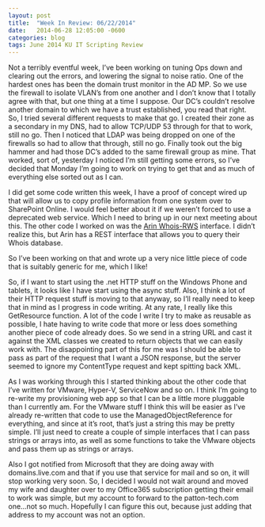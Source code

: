 ```yaml
---
layout: post
title:  "Week In Review: 06/22/2014"
date:   2014-06-28 12:05:00 -0600
categories: blog
tags: June 2014 KU IT Scripting Review
---
```

Not a terribly eventful week, I’ve been working on tuning Ops down and clearing out the errors, and lowering the signal to noise ratio. One of the hardest ones has been the domain trust monitor in the AD MP. So we use the firewall to isolate VLAN’s from one another and I don’t know that I totally agree with that, but one thing at a time I suppose. Our DC’s couldn’t resolve another domain to which we have a trust established, you read that right. So, I tried several different requests to make that go. I created their zone as a secondary in my DNS, had to allow TCP/UDP 53 through for that to work, still no go. Then I noticed that LDAP was being dropped on one of the firewalls so had to allow that through, still no go. Finally took out the big hammer and had those DC’s added to the same firewall group as mine. That worked, sort of, yesterday I noticed I’m still getting some errors, so I’ve decided that Monday I’m going to work on trying to get that and as much of everything else sorted out as I can.

I did get some code written this week, I have a proof of concept wired up that will allow us to copy profile information from one system over to SharePoint Online. I would feel better about it if we weren’t forced to use a deprecated web service. Which I need to bring up in our next meeting about this. The other code I worked on was the [Arin Whois-RWS](https://www.arin.net/resources/whoisrws/index.html) interface. I didn’t realize this, but Arin has a REST interface that allows you to query their Whois database.

So I’ve been working on that and wrote up a very nice little piece of code that is suitably generic for me, which I like!

So, if I want to start using the .net HTTP stuff on the Windows Phone and tablets, it looks like I have start using the async stuff. Also, I think a lot of their HTTP request stuff is moving to that anyway, so I’ll really need to keep that in mind as I progress in code writing. At any rate, I really like this GetResource function. A lot of the code I write I try to make as reusable as possible, I hate having to write code that more or less does something another piece of code already does. So we send in a string URL and cast it against the XML classes we created to return objects that we can easily work with. The disappointing part of this for me was I should be able to pass as part of the request that I want a JSON response, but the server seemed to ignore my ContentType request and kept spitting back XML.

As I was working through this I started thinking about the other code that I’ve written for VMware, Hyper-V, ServiceNow and so on. I think I’m going to re-write my provisioning web app so that I can be a little more pluggable than I currently am. For the VMware stuff I think this will be easier as I’ve already re-written that code to use the ManagedObjectReference for everything, and since at it’s root, that’s just a string this may be pretty simple. I’ll just need to create a couple of simple interfaces that I can pass strings or arrays into, as well as some functions to take the VMware objects and pass them up as strings or arrays.

Also I got notified from Microsoft that they are doing away with domains.live.com and that if you use that service for mail and so on, it will stop working very soon. So, I decided I would not wait around and moved my wife and daughter over to my Office365 subscription getting their email to work was simple, but my account to forward to the patton-tech.com one…not so much. Hopefully I can figure this out, because just adding that address to my account was not an option.
